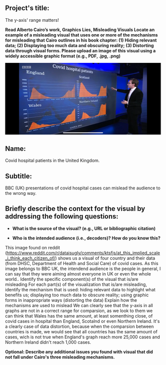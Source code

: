 ## **Project's title:**

The y-axis' range matters! 

**Read Alberto Cairo’s work, Graphics Lies, Misleading Visuals
Locate an example of a misleading visual that uses one or more of the mechanisms for misleading that Cairo outlines in his book chapter: (1) Hiding relevant data; (2) Displaying too much data and obscuring reality; (3) Distorting data through visual forms.
Please upload an image of this visual using a widely accessible graphic format (e.g., PDF, .jpg, .png)**


![alt text](https://github.com/mgteus/AppliedPlotting_ChartingAndDataRepresentationInPython/blob/main/Week1/assgiment1AppliedChart.webp?raw=true)

## **Name:**

Covid hospital patients in the United Kingdom.

## **Subtitle:**

BBC (UK) presentations of covid hospital cases can mislead the audience to the wrong way.

## **Briefly describe the context for the visual by addressing the following questions:**
  -  **What is the source of the visual? (e.g., URL or bibliographic citation)**
  
  -  **Who is the intended audience (i.e., decoders)? How do you know this?**
  
This image found on reddit (https://www.reddit.com/r/dataisugly/comments/ktsfjs/at_this_implied_scale_i_think_each_citizen_of/) shows us a visual of four country and their data (from DHSC, Department of Health and Social Care) of covid cases. As this image belongs to BBC UK, the intendend audience is the people in general, I can say that they were aiming almost everyone in UK or even the whole world..
Identify the specific component(s) of the visual that is/are misleading
For each part(s) of the visualization that is/are misleading, identify the mechanism that is used: hiding relevant data to highlight what benefits us; displaying too much data to obscure reality; using graphic forms in inappropriate ways (distorting the data)
Explain how the mechanisms are used to mislead
We can clearly see that the y-axis in all graphs are not in a correct range for comparsion, as we look to them we can think that Wales has the same amount, at least somenthing close, of covid cases in hospital than England, Scotalnd or even Northern Ireland. It's a clearly case of data distortion, because when the comparsion between countries is made, we would see that all countries has the same amount of cases, wich is not true when England's graph reach more 25,000 cases and Northern Ireland didn't reach 1,000 cases.

**Optional: Describe any additional issues you found with visual that did not fall under Cairo's three misleading mechanisms.**






